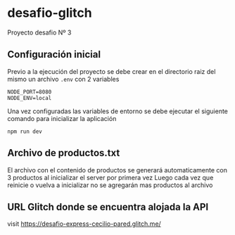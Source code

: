 # desafio-glitch
Proyecto desafio Nº 3
## Configuración inicial

Previo a la ejecución del proyecto se debe crear en el directorio raiz del mismo un archivo `.env` con 2 variables 
```
NODE_PORT=8080
NODE_ENV=local
```
Una vez configuradas las variables de entorno se debe ejecutar el siguiente comando para inicializar la aplicación

```
npm run dev
```

## Archivo de productos.txt

El archivo con el contenido de productos se generará automaticamente con 3 productos al inicializar el server por primera vez
Luego cada vez que reinicie o vuelva a inicializar no se agregarán mas productos al archivo

## URL Glitch donde se encuentra alojada la API

visit https://desafio-express-cecilio-pared.glitch.me/

